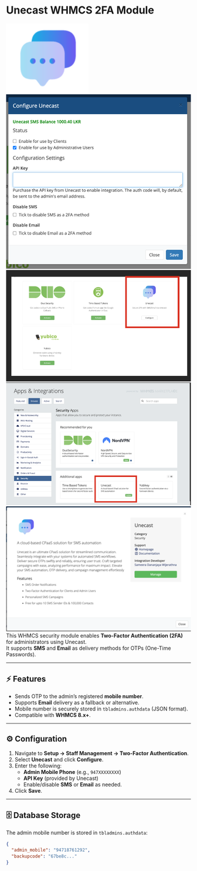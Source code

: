 # Unecast WHMCS 2FA Module
![alt text](image.png)
![alt text](image-1.png)
![alt text](image-2.png)
![alt text](image-3.png)
![alt text](image-4.png)
This WHMCS security module enables **Two-Factor Authentication (2FA)** for administrators using Unecast.  
It supports **SMS** and **Email** as delivery methods for OTPs (One-Time Passwords).

---

## ⚡ Features
- Sends OTP to the admin’s registered **mobile number**.
- Supports **Email** delivery as a fallback or alternative.
- Mobile number is securely stored in `tbladmins.authdata` (JSON format).
- Compatible with **WHMCS 8.x+**.

---

## ⚙️ Configuration
1. Navigate to **Setup → Staff Management → Two-Factor Authentication**.
2. Select **Unecast** and click **Configure**.
3. Enter the following:
   - **Admin Mobile Phone** (e.g., `947XXXXXXXX`)
   - **API Key** (provided by Unecast)
   - Enable/disable **SMS** or **Email** as needed.
4. Click **Save**.

---

## 🗄️ Database Storage
The admin mobile number is stored in `tbladmins.authdata`:

```json
{
  "admin_mobile": "94718761292",
  "backupcode": "67be8c..."
}
